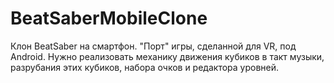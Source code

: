 # BeatSaberMobileClone

Клон BeatSaber на смартфон. "Порт" игры, сделанной для VR, под Android. 
Нужно реализовать механику движения кубиков в такт музыки, разрубания этих кубиков, набора очков и редактора уровней.

